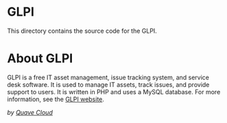 # GLPI

This directory contains the source code for the GLPI.

# About GLPI

GLPI is a free IT asset management, issue tracking system, and service desk software.
It is used to manage IT assets, track issues, and provide support to users.
It is written in PHP and uses a MySQL database.
For more information, see the [GLPI website](https://glpi-project.org/).

_by [Quave Cloud](https://www.quave.cloud)_

